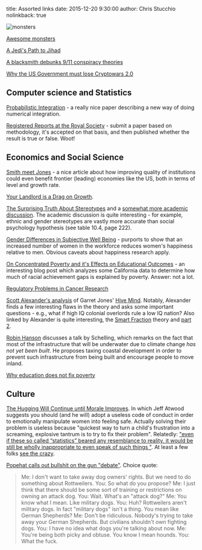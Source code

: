 title: Assorted links
date: 2015-12-20 9:30:00
author: Chris Stucchio
nolinkback: true

![monsters](https://3.bp.blogspot.com/-5jb0jfrUy2g/U9ImOcnc-VI/AAAAAAAABMw/M99YsZmzEns/s1600/room237small.jpg)

[Awesome monsters](http://johnkenn.blogspot.com/)

[A Jedi's Path to Jihad](http://decider.com/2015/12/11/the-radicalization-of-luke-skywalker-a-jedis-path-to-jihad/)

[A blacksmith debunks 9/11 conspiracy theories](https://www.youtube.com/watch?v=FzF1KySHmUA)

[Why the US Government must lose Cryptowars 2.0](http://m.csmonitor.com/World/Passcode/2015/0723/Opinion-Why-the-US-government-must-lose-cryptowars-2.0)

## Computer science and Statistics

[Probabilistic Integration](http://andrewgelman.com/wp-content/uploads/2015/12/1512.00933.pdf) - a really nice paper describing a new way of doing numerical integration.

[Registered Reports at the Royal Society](https://blogs.royalsociety.org/publishing/registered-reports/) - submit a paper based on methodology, it's accepted on that basis, and then published whether the result is true or false. Woot!

## Economics and Social Science

[Smith meet Jones](http://johnhcochrane.blogspot.com/2015/12/smith-meet-jones.html) - a nice article about how improving quality of institutions could even benefit frontier (leading) economies like the US, both in terms of level and growth rate.

[Your Landlord is a Drag on Growth](http://www.bloombergview.com/articles/2015-12-04/your-landlord-hurts-growth-and-aggravates-inequality).

[The Surprising Truth About Stereotypes](http://quillette.com/2015/12/04/rebellious-scientist-surprising-truth-about-stereotypes/) and a [somewhat more academic discussion](http://www.rci.rutgers.edu/~jussim/unbearable%20accuracy%20of%20stereotypes.pdf). The academic discussion is quite interesting - for example, ethnic and gender stereotypes are vastly more accurate than social psychology hypothesis (see table 10.4, page 222).

[Gender Differences in Subjective Well Being](http://www.researchgate.net/publication/284736627_Gender_Differences_in_Subjective_Well-Being_and_Their_Relationships_with_Gender_Equality) - purports to show that an increased number of women in the workforce reduces women's happiness relative to men. Obvious caveats about happiness research apply.

[On Concentrated Poverty and it's Effects on Educational Outcomes](https://randomcriticalanalysis.wordpress.com/2015/05/16/on-concentrated-poverty-and-its-effects-on-academic-outcomes/) - an interesting blog post which analyzes some California data to determine how much of racial achievement gaps is explained by poverty. Answer: not a lot.

[Regulatory Problems in Cancer Research](https://srconstantin.wordpress.com/2015/12/06/regulatory-problems-with-cancer-research/)

[Scott Alexander's analysis](http://slatestarcodex.com/2015/12/08/book-review-hive-mind/) of Garret Jones' [Hive Mind](http://www.amazon.com/gp/product/0804785961/ref=as_li_tl?ie=UTF8&camp=1789&creative=390957&creativeASIN=0804785961&linkCode=as2&tag=christuc-20&linkId=SXCJHYURCN5Y3TWB). Notably, Alexander finds a few interesting flaws in the theory and asks some important questions - e.g., what if high IQ colonial overlords rule a low IQ nation? Also linked by Alexander is quite interesting, the [Smart Fraction](http://lagriffedulion.f2s.com/sft.htm) theory and [part 2](http://www.lagriffedulion.f2s.com/sft2.htm).

[Robin Hanson](http://www.overcomingbias.com/2015/12/tax-coastal-cities.html) discusses a talk by Schelling, which remarks on the fact that most of the infrastructure that will be underwater due to climate change *has not yet been built*. He proposes taxing coastal development in order to prevent such infrastructure from being built and encourage people to move inland.

[Why education does not fix poverty](http://www.demos.org/blog/12/2/15/why-education-does-not-fix-poverty)

## Culture

[The Hugging Will Continue until Morale Improves](https://blog.codinghorror.com/the-hugging-will-continue-until-morale-improves/). In which Jeff Atwood suggests you should (and he will) adopt a useless code of conduct in order to emotionally manipulate women into feeling safe. Actually solving their problem is useless because "quickest way to turn a child's frustration into a screaming, explosive tantrum is to try to fix their problem". Relatedly: ["even if these so called “statistics” beared any resemblance to reality, it would be still be wholly inappropriate to even speak of such things "](https://medium.com/@Levondia/the-most-racist-among-us-is-free-speech-really-a-right-worth-protecting-anymore-a057771bb016#.x4ii1jghh). At least a few folks [see the crazy](http://www.thedailybeast.com/articles/2015/12/06/brown-university-professor-denounces-mccarthy-witch-hunts.html).

[Popehat calls out bullshit on the gun "debate"](https://popehat.com/2015/12/07/talking-productively-about-guns/). Choice quote:

> Me: I don't want to take away dog owners' rights. But we need to do something about Rottweilers.
> You: So what do you propose?
> Me: I just think that there should be some sort of training or restrictions on owning an attack dog.
> You: Wait. What's an "attack dog?"
> Me: You know what I mean. Like military dogs.
> You: Huh? Rottweilers aren't military dogs. In fact "military dogs" isn't a thing. You mean like German Shepherds?
> Me: Don't be ridiculous. Nobody's trying to take away your German Shepherds. But civilians shouldn't own fighting dogs.
> You: I have no idea what dogs you're talking about now.
> Me: You're being both picky and obtuse. You know I mean hounds.
> You: What the fuck.
